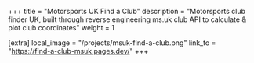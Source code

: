 +++
title = "Motorsports UK Find a Club"
description = "Motorsports club finder UK, built through reverse engineering ms.uk club API to calculate & plot club coordinates"
weight = 1

[extra]
local_image = "/projects/msuk-find-a-club.png"
link_to = "https://find-a-club-msuk.pages.dev/"
+++

